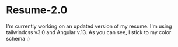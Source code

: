 # Resume-2.0
I'm currently working on an updated version of my resume. I'm using tailwindcss v3.0 and Angular v.13. As you can see, I stick to my color schema :)

